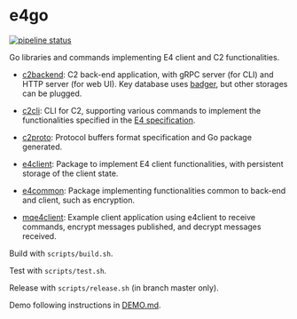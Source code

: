 # e4go

[![pipeline status](https://gitlab.com/Teserakt/e4go/badges/master/pipeline.svg)](https://gitlab.com/Teserakt/e4go/commits/master)

Go libraries and commands implementing E4 client and C2 functionalities.


* [c2backend](cmd/c2backend/): C2 back-end application, with gRPC server (for CLI) and HTTP server (for web UI). Key database uses [badger](https://github.com/dgraph-io/badger), but other storages can be plugged.

* [c2cli](cmd/c2cli/): CLI for C2, supporting various commands to implement the functionalities specified in the [E4 specification](https://gitlab.com/Teserakt/documentation/blob/master/E4.md).

* [c2proto](pkg/c2proto/): Protocol buffers format specification and Go package generated.

* [e4client](pkg/e4client/): Package to implement E4 client functionalities, with persistent storage of the client state.

* [e4common](pkg/e4common/): Package implementing functionalities common to back-end and client, such as encryption.

* [mqe4client](mqe4client/): Example client application using e4client to receive commands, encrypt messages published, and decrypt messages received.


Build with `scripts/build.sh`.

Test with `scripts/test.sh`.

Release with `scripts/release.sh` (in branch master only).

Demo following instructions in [DEMO.md](docs/DEMO.md).

